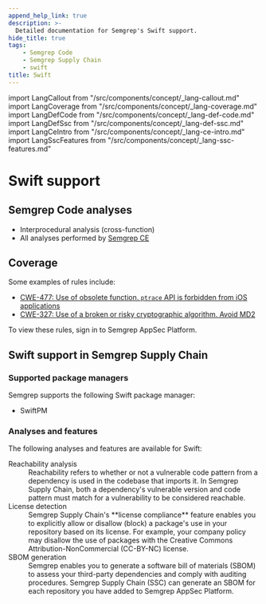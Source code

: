 ```yaml
---
append_help_link: true
description: >-
  Detailed documentation for Semgrep's Swift support. 
hide_title: true
tags:
    - Semgrep Code
    - Semgrep Supply Chain
    - swift
title: Swift
---
```


import LangCallout from "/src/components/concept/_lang-callout.md"
import LangCoverage from "/src/components/concept/_lang-coverage.md"
import LangDefCode from "/src/components/concept/_lang-def-code.md"
import LangDefSsc from "/src/components/concept/_lang-def-ssc.md"
import LangCeIntro from "/src/components/concept/_lang-ce-intro.md"
import LangSscFeatures from "/src/components/concept/_lang-ssc-features.md"

# Swift support

<LangCallout name="Swift" />

## Semgrep Code analyses

* Interprocedural analysis (cross-function)
* All analyses performed by [Semgrep CE](#swift-support-in-semgrep-ce)

## Coverage 

<LangCoverage />

Some examples of rules include:

- [<i class="fas fa-external-link fa-xs"></i> CWE-477: Use of obsolete function. `ptrace` API is forbidden from iOS applications](https://semgrep.dev/orgs/-/editor/r/swift.lang.forbidden.forbidden-ios-api.swift-forbidden-ios-apis?editorMode=advanced)
- [<i class="fas fa-external-link fa-xs"></i> CWE-327: Use of a broken or risky cryptographic algorithm. Avoid MD2](https://semgrep.dev/orgs/-/editor/r/swift.commoncrypto.insecure-hashing-algorithm-md2.insecure-hashing-algorithm-md2?editorMode=advanced)

To view these rules, sign in to Semgrep AppSec Platform.

## Swift support in Semgrep Supply Chain

<LangDefSsc />

### Supported package managers

Semgrep supports the following Swift package manager:

- SwiftPM

### Analyses and features

The following analyses and features are available for Swift:

<dl>
<dt>Reachability analysis</dt>
<dd>
Reachability refers to whether or not a vulnerable code pattern from a dependency is used in the codebase that imports it. In Semgrep Supply Chain, both a dependency's vulnerable version and code pattern must match for a vulnerability to be considered reachable.
</dd>
<dt>License detection</dt>
<dd>
Semgrep Supply Chain's **license compliance** feature enables you to explicitly allow or disallow (block) a package's use in your repository based on its license. For example, your company policy may disallow the use of packages with the Creative Commons Attribution-NonCommercial (CC-BY-NC) license.
</dd>
<dt>SBOM generation</dt>
<dd>
Semgrep enables you to generate a software bill of materials (SBOM) to assess your third-party dependencies and comply with auditing procedures. Semgrep Supply Chain (SSC) can generate an SBOM for each repository you have added to Semgrep AppSec Platform.
</dd>
</dl>

